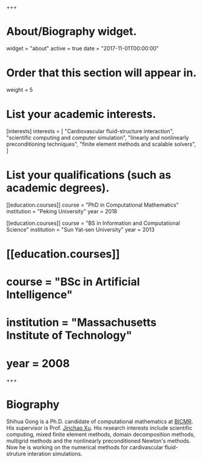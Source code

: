 +++
# About/Biography widget.
widget = "about"
active = true
date = "2017-11-01T00:00:00"

# Order that this section will appear in.
weight = 5

# List your academic interests.
[interests]
  interests = [
    "Cardiovascular fluid-structure interaction",
    "scientific computing and computer simulation",
    "linearly and nonlinearly preconditioning techniques",
    "finite element methods and scalable solvers",
  ]

# List your qualifications (such as academic degrees).
[[education.courses]]
  course = "PhD in Computational Mathematics"
  institution = "Peking University"
  year = 2018

[[education.courses]]
  course = "BS in Information and Computational Science"
  institution = "Sun Yat-sen University"
  year = 2013

# [[education.courses]]
#  course = "BSc in Artificial Intelligence"
#  institution = "Massachusetts Institute of Technology"
#  year = 2008
 
+++

# Biography

Shihua Gong is a Ph.D. candidate of computational mathematics at  <a href="http://bicmr.pku.edu.cn">BICMR</a>. His supervisor is Prof. <a href="http://math.psu.edu/xu">Jinchao Xu</a>. His research interests include scientific computing, mixed finite element methods, domain decomposition methods, multigrid methods and the nonlinearly preconditioned Newton's methods. Now he is working on the numerical methods for cardivascular fluid-struture interation simulations.




